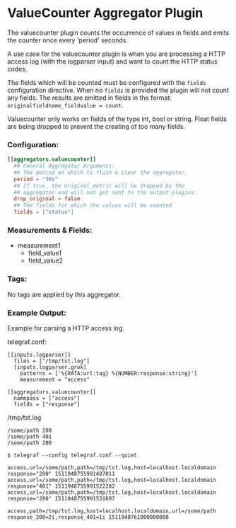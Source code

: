 # ValueCounter Aggregator Plugin

The valuecounter plugin counts the occurrence of values in fields and emits the
counter once every 'period' seconds.

A use case for the valuecounter plugin is when you are processing a HTTP access
log (with the logparser input) and want to count the HTTP status codes.

The fields which will be counted must be configured with the `fields`
configuration directive. When no `fields` is provided the plugin will not count
any fields. The results are emitted in fields in the format:
`originalfieldname_fieldvalue = count`.

Valuecounter only works on fields of the type int, bool or string. Float fields
are being dropped to prevent the creating of too many fields.

### Configuration:

```toml
[[aggregators.valuecounter]]
  ## General Aggregator Arguments:
  ## The period on which to flush & clear the aggregator.
  period = "30s"
  ## If true, the original metric will be dropped by the
  ## aggregator and will not get sent to the output plugins.
  drop_original = false
  ## The fields for which the values will be counted
  fields = ["status"]
```

### Measurements & Fields:

- measurement1
    - field_value1
    - field_value2

### Tags:

No tags are applied by this aggregator.

### Example Output:

Example for parsing a HTTP access log.

telegraf.conf:
```
[[inputs.logparser]]
  files = ["/tmp/tst.log"]
  [inputs.logparser.grok]
    patterns = ['%{DATA:url:tag} %{NUMBER:response:string}']
    measurement = "access"

[[aggregators.valuecounter]]
  namepass = ["access"]
  fields = ["response"]
```

/tmp/tst.log
```
/some/path 200
/some/path 401
/some/path 200
```

```
$ telegraf --config telegraf.conf --quiet

access,url=/some/path,path=/tmp/tst.log,host=localhost.localdomain response="200" 1511948755991487011
access,url=/some/path,path=/tmp/tst.log,host=localhost.localdomain response="401" 1511948755991522282
access,url=/some/path,path=/tmp/tst.log,host=localhost.localdomain response="200" 1511948755991531697

access,path=/tmp/tst.log,host=localhost.localdomain,url=/some/path response_200=2i,response_401=1i 1511948761000000000
```
